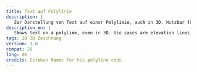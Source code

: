 ```yaml
---
title: Text auf Polylinie
description: |
   Zur Darstellung von Text auf einer Polylinie, auch in 3D. Nutzbar für Höhenlinien, Grenzen, u.ä.
description_en: |
   Shows text on a polyline, even in 3D. Use cases are elevation lines, boundary curves, etc. 
tags: 2D 3D Zeichnung
version: 1.0
compat: 20
lang: de
credits: Esteban Ramos for his polyline code
---
```

